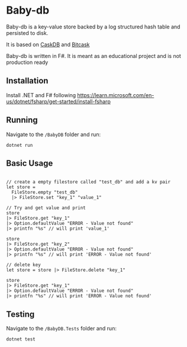 # Baby-db

Baby-db is a key-value store backed by a log structured hash table and persisted to disk.

It is based on [CaskDB](https://github.com/avinassh/py-caskdb/) and [Bitcask](https://riak.com/assets/bitcask-intro.pdf)

Baby-db is written in F#. It is meant as an educational project and is not production ready

## Installation

Install .NET and F# following https://learn.microsoft.com/en-us/dotnet/fsharp/get-started/install-fsharp

## Running

Navigate to the `/BabyDB` folder and run:

`dotnet run`

## Basic Usage

```F#

// create a empty filestore called "test_db" and add a kv pair
let store =
  FileStore.empty "test_db"
  |> FileStore.set "key_1" "value_1"

// Try and get value and print
store
|> FileStore.get "key_1"
|> Option.defaultValue "ERROR - Value not found"
|> printfn "%s" // will print 'value_1'

store
|> FileStore.get "key_2"
|> Option.defaultValue "ERROR - Value not found"
|> printfn "%s" // will print 'ERROR - Value not found'

// delete key
let store = store |> FileStore.delete "key_1"

store
|> FileStore.get "key_1"
|> Option.defaultValue "ERROR - Value not found"
|> printfn "%s" // will print 'ERROR - Value not found'

```


## Testing

Navigate to the `/BabyDB.Tests` folder and run:

`dotnet test`